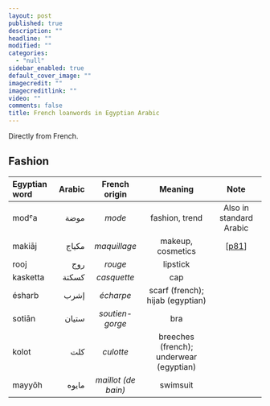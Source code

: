 ```yaml
---
layout: post
published: true
description: ""
headline: ""
modified: ""
categories: 
  - "null"
sidebar_enabled: true
default_cover_image: ""
imagecredit: ""
imagecreditlink: ""
video: ""
comments: false
title: French loanwords in Egyptian Arabic
---
```




Directly from French.

## Fashion

| Egyptian word	| Arabic | French origin       | Meaning                          | Note                    |
| :-----------	| -----: | :-----------------: | :------------------------------: | :---------------------: |
| modˤa			| موضة	 | _mode_		 	   | fashion, trend                   | Also in standard Arabic |
| makiāj        | مكياج  | _maquillage_        | makeup, cosmetics                | [[p81](https://books.google.ca/books?id=zYWQRz8EYJ0C&lpg=PP1&pg=PP1#v=onepage&q&f=false)] |
| rooj			| روج	 | _rouge_			   | lipstick					      |							|
| kasketta      | كسكتة  | _casquette_		   | cap                              |                         |
| ésharb		| إشرب	 | _écharpe_           | scarf (french); hijab (egyptian) |                         |
| sotiān        | ستيان  | _soutien-gorge_     | bra                              |                         |
| kolot			| كلت    | _culotte_		   | breeches (french); underwear (egyptian)|					|
| mayyōh	    | مايوه  | _maillot (de bain)_ | swimsuit		                  |                         |

